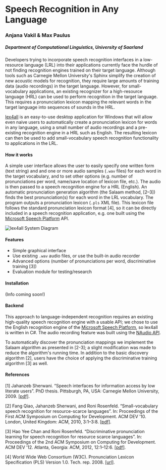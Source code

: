 # Speech Recognition in Any Language

### Anjana Vakil & Max Paulus
##### Department of Computational Linguistics, University of Saarland

Developers trying to incorporate speech recognition interfaces in a low-resource language (LRL) into their applications currently face the hurdle of not finding recognition engines trained on their target language. Although tools such as Carnegie Mellon University's Sphinx simplify the creation of new acoustic models for recognition, they require large amounts of training data (audio recordings) in the target language. However, for small-vocabulary applications, an existing recognizer for a high-resource language (HRL) can be used to perform recognition in the target language. This requires a pronunciation lexicon mapping the relevant words in the target language into sequences of sounds in the HRL.

[lex4all](https://github.com/lex4all/lex4all) is an easy-to-use desktop application for Windows that will allow even naive users to automatically create a pronunciation lexicon for words in any language, using a small number of audio recordings and a pre-existing recognition engine in a HRL such as English. The resulting lexicon can then be used to add small-vocabulary speech recognition functionality to applications in the LRL.

#### How it works

A simple user interface allows the user to easily specify one written form (text string) and and one or more audio samples (`.wav` files) for each word in the target vocabulary, and to set other options (e.g. number of pronunciations per word, name/save location of lexicon file, etc.). The audio is then passed to a speech recognition engine for a HRL (English). An automatic pronunciation generation algorithm (the Salaam method, [2–3]) finds the best pronunciation(s) for each word in the LRL vocabulary. The program outputs a pronunciation lexicon (`.pls` XML file). This lexicon file follows the standard pronunciation lexicon format [4], so it can be directly included in a speech recognition application, e.g. one built using the [Microsoft Speech Platform](http://msdn.microsoft.com/en-us/library/hh361572) API.

![lex4all System Diagram](https://docs.google.com/drawings/d/1eBPzBluKxJkQLYjMdbYRxi5z1Ez8OgwcMUtmbnbwQpk/pub?w=960&h=582)

#### Features

* Simple graphical interface
* Use existing `.wav` audio files, or use the built-in audio recorder
* Advanced options (number of pronunciations per word, discriminative training [3])
* Evaluation module for testing/research


#### Installation

(Info coming soon!)

#### Backend

This approach to language-independent recognition requires an existing high-quality speech recognition engine with a usable API; we chose to use the English recognition engine of the [Microsoft Speech Platform](http://msdn.microsoft.com/en-us/library/hh361572), so lex4all is written in C#. The audio recording feature was built using the [NAudio API](http://naudio.codeplex.com/).

To automatically discover the pronunciation mappings we implement the Salaam algorithm as presented in [2-3]; a slight modification was made to reduce the algorithm's running time. In addition to the basic discovery algorithm [2], users have the choice of applying the discriminative training algorithm [3] as well. 

#### References

[1] Jahanzeb Sherwani. “Speech interfaces for information access by low literate users”. PhD thesis. Pittsburgh, PA, USA: Carnegie Mellon University, 2009. [\[pdf\]](http://reports-archive.adm.cs.cmu.edu/anon/anon/home/ftp/usr/ftp/2009/CMU-CS-09-131.pdf).

[2] Fang Qiao, Jahanzeb Sherwani, and Roni Rosenfeld. “Small-vocabulary speech recognition for resource-scarce languages”. In: Proceedings of the First ACM Symposium on Computing for Development. ACM DEV ’10. London, United Kingdom: ACM, 2010, 3:1–3:8. [\[pdf\]](http://www.cs.cmu.edu/~roni/papers/salaam-DEV2010.pdf).

[3] Hao Yee Chan and Roni Rosenfeld. “Discriminative pronunciation learning for speech recognition for resource scarce languages”. In: Proceedings of the 2nd ACM Symposium on Computing for Development. ACM DEV ’12. Atlanta, Georgia: ACM, 2012, 12:1–12:6. [\[pdf\]](http://www.cs.cmu.edu/~roni/papers/salaam-DEV2012.pdf).

[4] World Wide Web Consortium (W3C). Pronunciation Lexicon Specification (PLS) Version 1.0. Tech. rep. 2008. [\[url\]](http://www.w3.org/TR/pronunciation-lexicon/).


